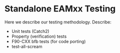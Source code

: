 # Standalone EAMxx Testing

Here we describe our testing methodology. Describe:

* Unit tests (Catch2)
* Property (verification) tests
* F90-CXX bfb tests (for code porting)
* test-all-scream
